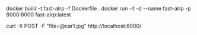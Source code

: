 docker build -t fast-alrp -f Dockerfile .
docker run -it -d --name fast-alrp -p 8000:8000  fast-alrp:latest


curl -X POST -F "file=@car1.jpg" http://localhost:8000/
